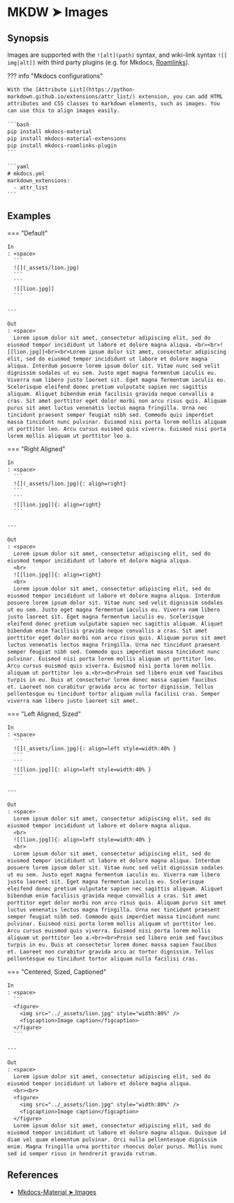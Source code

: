 # MKDW ➤ Images

## Synopsis

Images are supported with the `![alt](path)` syntax, and wiki-link syntax `![[​img|alt]]` with third party plugins (e.g. for Mkdocs, [Roamlinks](https://github.com/Jackiexiao/mkdocs-roamlinks-plugin)).

??? info "Mkdocs configurations"

    With the [Attribute List](https://python-markdown.github.io/extensions/attr_list/) extension, you can add HTML attributes and CSS classes to markdown elements, such as images. You can use this to align images easily.

    ```bash
    pip install mkdocs-material
    pip install mkdocs-material-extensions
    pip install mkdocs-roamlinks-plugin
    ```

    ```yaml
    # mkdocs.yml
    markdown_extensions:
      - attr_list
    ```

## Examples

=== "Default"

    In
    : <space>
      ```
      ![](_assets/lion.jpg)
      ```
      ```
      ![[​lion.jpg]]
      ```

    ---

    Out
    : <space>
      Lorem ipsum dolor sit amet, consectetur adipiscing elit, sed do eiusmod tempor incididunt ut labore et dolore magna aliqua. <br><br>![[lion.jpg]]<br><br>Lorem ipsum dolor sit amet, consectetur adipiscing elit, sed do eiusmod tempor incididunt ut labore et dolore magna aliqua. Interdum posuere lorem ipsum dolor sit. Vitae nunc sed velit dignissim sodales ut eu sem. Justo eget magna fermentum iaculis eu. Viverra nam libero justo laoreet sit. Eget magna fermentum iaculis eu. Scelerisque eleifend donec pretium vulputate sapien nec sagittis aliquam. Aliquet bibendum enim facilisis gravida neque convallis a cras. Sit amet porttitor eget dolor morbi non arcu risus quis. Aliquam purus sit amet luctus venenatis lectus magna fringilla. Urna nec tincidunt praesent semper feugiat nibh sed. Commodo quis imperdiet massa tincidunt nunc pulvinar. Euismod nisi porta lorem mollis aliquam ut porttitor leo. Arcu cursus euismod quis viverra. Euismod nisi porta lorem mollis aliquam ut porttitor leo a.

=== "Right Aligned"

    In
    : <space>
      ```
      ![](_assets/lion.jpg){: align=right}
      ```
      ```
      ![[​lion.jpg]]{: align=right}
      ```

    ---

    Out
    : <space>
      Lorem ipsum dolor sit amet, consectetur adipiscing elit, sed do eiusmod tempor incididunt ut labore et dolore magna aliqua.
      <br>
      ![[lion.jpg]]{: align=right}
      <br>
      Lorem ipsum dolor sit amet, consectetur adipiscing elit, sed do eiusmod tempor incididunt ut labore et dolore magna aliqua. Interdum posuere lorem ipsum dolor sit. Vitae nunc sed velit dignissim sodales ut eu sem. Justo eget magna fermentum iaculis eu. Viverra nam libero justo laoreet sit. Eget magna fermentum iaculis eu. Scelerisque eleifend donec pretium vulputate sapien nec sagittis aliquam. Aliquet bibendum enim facilisis gravida neque convallis a cras. Sit amet porttitor eget dolor morbi non arcu risus quis. Aliquam purus sit amet luctus venenatis lectus magna fringilla. Urna nec tincidunt praesent semper feugiat nibh sed. Commodo quis imperdiet massa tincidunt nunc pulvinar. Euismod nisi porta lorem mollis aliquam ut porttitor leo. Arcu cursus euismod quis viverra. Euismod nisi porta lorem mollis aliquam ut porttitor leo a.<br><br>Proin sed libero enim sed faucibus turpis in eu. Duis at consectetur lorem donec massa sapien faucibus et. Laoreet non curabitur gravida arcu ac tortor dignissim. Tellus pellentesque eu tincidunt tortor aliquam nulla facilisi cras. Semper viverra nam libero justo laoreet sit amet.

=== "Left Aligned, Sized"

    In
    : <space>
      ```
      ![](_assets/lion.jpg){: align=left style=width:40% }
      ```
      ```
      ![[​lion.jpg]]{: align=left style=width:40% }
      ```

    ---

    Out
    : <space>
      Lorem ipsum dolor sit amet, consectetur adipiscing elit, sed do eiusmod tempor incididunt ut labore et dolore magna aliqua.
      <br>
      ![[lion.jpg]]{: align=left style=width:40% }
      <br>
      Lorem ipsum dolor sit amet, consectetur adipiscing elit, sed do eiusmod tempor incididunt ut labore et dolore magna aliqua. Interdum posuere lorem ipsum dolor sit. Vitae nunc sed velit dignissim sodales ut eu sem. Justo eget magna fermentum iaculis eu. Viverra nam libero justo laoreet sit. Eget magna fermentum iaculis eu. Scelerisque eleifend donec pretium vulputate sapien nec sagittis aliquam. Aliquet bibendum enim facilisis gravida neque convallis a cras. Sit amet porttitor eget dolor morbi non arcu risus quis. Aliquam purus sit amet luctus venenatis lectus magna fringilla. Urna nec tincidunt praesent semper feugiat nibh sed. Commodo quis imperdiet massa tincidunt nunc pulvinar. Euismod nisi porta lorem mollis aliquam ut porttitor leo. Arcu cursus euismod quis viverra. Euismod nisi porta lorem mollis aliquam ut porttitor leo a.<br><br>Proin sed libero enim sed faucibus turpis in eu. Duis at consectetur lorem donec massa sapien faucibus et. Laoreet non curabitur gravida arcu ac tortor dignissim. Tellus pellentesque eu tincidunt tortor aliquam nulla facilisi cras.

=== "Centered, Sized, Captioned"

    In
    : <space>
      ```
      <figure>
        <img src="../_assets/lion.jpg" style="width:80%" />
        <figcaption>Image caption</figcaption>
      </figure>
      ```

    ---

    Out
    : <space>
      Lorem ipsum dolor sit amet, consectetur adipiscing elit, sed do eiusmod tempor incididunt ut labore et dolore magna aliqua.
      <br><br>
      <figure>
        <img src="../_assets/lion.jpg" style="width:80%" />
        <figcaption>Image caption</figcaption>
      </figure>
      Lorem ipsum dolor sit amet, consectetur adipiscing elit, sed do eiusmod tempor incididunt ut labore et dolore magna aliqua. Quisque id diam vel quam elementum pulvinar. Orci nulla pellentesque dignissim enim. Magna fringilla urna porttitor rhoncus dolor purus. Mollis nunc sed id semper risus in hendrerit gravida rutrum.

## References

- [Mkdocs-Material ➤ Images](https://squidfunk.github.io/mkdocs-material-insiders/reference/images/)
